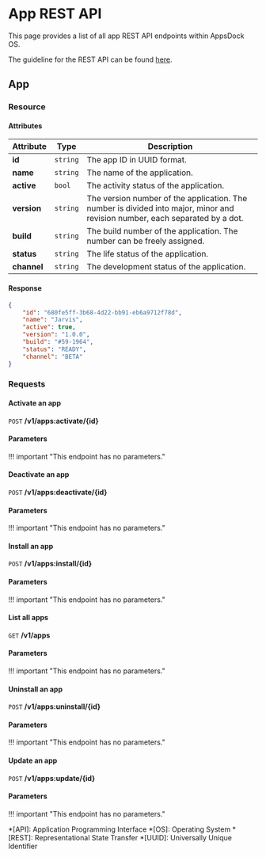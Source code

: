 # App REST API

This page provides a list of all app REST API endpoints within AppsDock OS.

The guideline for the REST API can be found [here](../../../gettingstarted/guidelines/rest-api).

## App

### Resource

#### Attributes

| Attribute | Type | Description
| --------- | ---- | -----------
| **id** | `string` | The app ID in UUID format.
| **name** | `string` | The name of the application.
| **active** | `bool` | The activity status of the application.
| **version** | `string` | The version number of the application. The number is divided into major, minor and revision number, each separated by a dot.
| **build** | `string` | The build number of the application. The number can be freely assigned.
| **status** | `string` | The life status of the application.
| **channel** | `string` | The development status of the application.

#### Response

~~~json
{
    "id": "680fe5ff-3b68-4d22-bb91-eb6a9712f78d",
    "name": "Jarvis",
    "active": true,
    "version": "1.0.0",
    "build": "#59-1964",
    "status": "READY",
    "channel": "BETA"
}
~~~

### Requests

#### Activate an app

`POST` **/v1/apps:activate/{id}**

#### Parameters

!!! important "This endpoint has no parameters."

#### Deactivate an app

`POST` **/v1/apps:deactivate/{id}**

#### Parameters

!!! important "This endpoint has no parameters."

#### Install an app

`POST` **/v1/apps:install/{id}**

#### Parameters

!!! important "This endpoint has no parameters."

#### List all apps

`GET` **/v1/apps**

#### Parameters

!!! important "This endpoint has no parameters."

#### Uninstall an app

`POST` **/v1/apps:uninstall/{id}**

#### Parameters

!!! important "This endpoint has no parameters."

#### Update an app

`POST` **/v1/apps:update/{id}**

#### Parameters

!!! important "This endpoint has no parameters."


*[API]: Application Programming Interface
*[OS]: Operating System
*[REST]: Representational State Transfer
*[UUID]: Universally Unique Identifier

